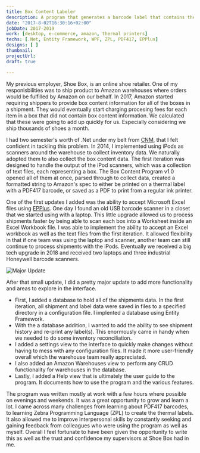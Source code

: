 ```yaml
---
title: Box Content Labeler
description: A program that generates a barcode label that contains the contents of a box in a formatted string per Amazon's spec.
date: "2017-8-02T16:30:16+02:00"
jobDate: 2017-2019
work: [desktop, e-commerce, amazon, thermal printers]
techs: [.Net, Entity Framework, WPF, ZPL, PDF417, EPPlus]
designs: [ ]
thumbnail: 
projectUrl: 
draft: true

---
```


My previous employer, Shoe Box, is an online shoe retailer. One of my responisbilities was to ship product to Amazon warehouses where orders would be fulfilled by Amazon on our behalf. In 2017, Amazon started requiring shippers to provide box content information for all of the boxes in a shipment. They would eventually start charging procesing fees for each item in a box that did not contain box content information. We calculated that these were going to add up quickly for us. Especially considering we ship thousands of shoes a month. 

I had two semester's worth of .Net under my belt from [CNM](https://www.cnm.edu), that I felt confident in tackling this problem. In 2014, I implemented using iPods as scanners around the warehouse to collect inventory data. We naturally adopted them to also collect the box content data. The first iteration was designed to handle the output of the iPod scanners, which was a collection of text files, each representing a box. The Box Content Program v1.0 opened all of them at once, parsed through to collect data, created a formatted string to Amazon's spec to either be printed on a thermal label with a PDF417 barcode, or saved as a PDF to print from a regular ink printer.

One of the first updates I added was the ability to accept Microsoft Excel files using [EPPlus](https://github.com/JanKallman/EPPlus). One day I found an old USB barcode scanner in a closet that we started using with a laptop. This little upgrade allowed us to process shipments faster by being able to scan each box into a Worksheet inside an Excel Workbook file. I was able to implement the ability to accept an Excel workbook as well as the text files from the first iteration. It allowed flexibility in that if one team was using the laptop and scanner, another team can still continue to process shipments with the iPods. Eventually we received a big tech upgrade in 2018 and received two laptops and three industrial Honeywell barcode scanners.

![Major Update](/assets/images/philly-magic-gardens.jpg "Major Update")

After that small update, I did a pretty major update to add more functionality and areas to explore in the interface. 
- First, I added a database to hold all of the shipments data. In the first iteration, all shipment and label data were saved in files to a specified directory in a configuration file. I implented a database using Entity Framework. 
- With the a database addition, I wanted to add the ability to see shipment history and re-print any label(s). This enormously came in handy when we needed to do some inventory reconciliation.
- I added a settings view to the interface to quickly make changes without having to mess with any configuration files. It made it more user-friendly overall which the warehouse team really appreciated.
- I also added an Amazon Warehouses view to perform any CRUD functionality for warehouses in the database.
- Lastly, I added a Help view that is ultimately the user guide to the program. It documents how to use the program and the various features.

The program was written mostly at work with a few hours where possible on evenings and weekends. It was a great opportunity to grow and learn a lot. I came across many challenges from learning about PDF417 barcodes, to  learning Zebra Programming Language (ZPL) to create the thermal labels. It also allowed me to improve interpersonal skills by constantly seeking and gaining feedback from colleagues who were using the program as well as myself. Overall I feel fortunate to have been given the opportunity to write this as well as the trust and confidence my supervisors at Shoe Box had in me.